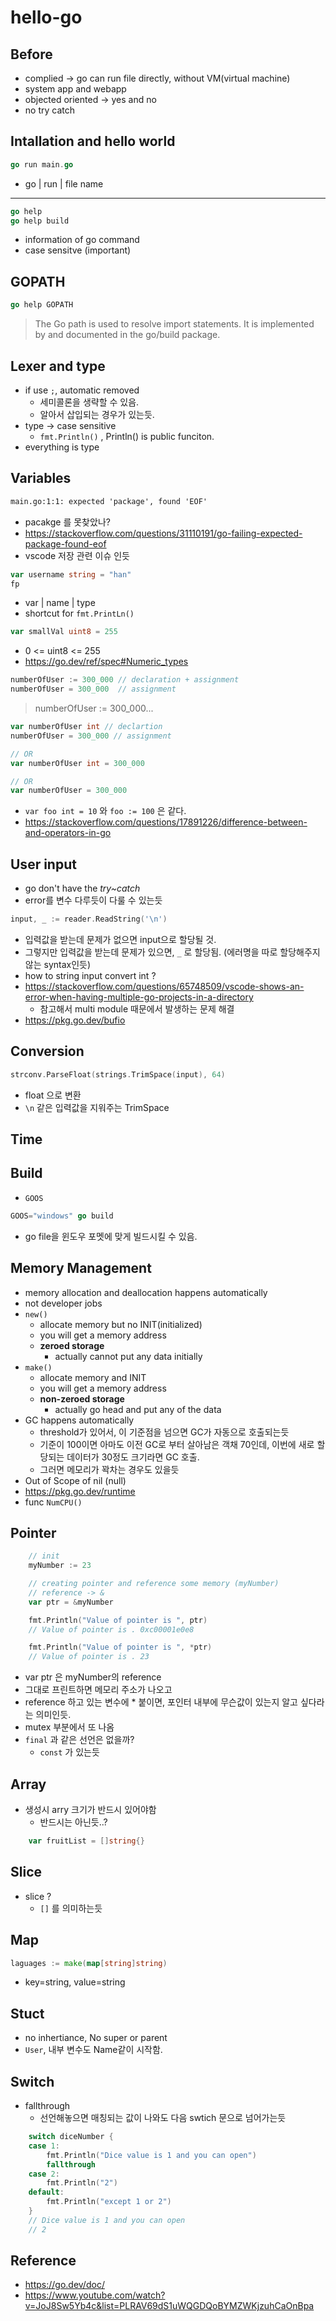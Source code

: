 # hello-go

## Before

- complied -> go can run file directly, without VM(virtual machine)
- system app and webapp
- objected oriented -> yes and no
- no try catch

## Intallation and hello world

```go
go run main.go
```
- go | run | file name

---

```go
go help
go help build
```

- information of go command
- case sensitve (important)


## GOPATH

```go
go help GOPATH
```

> The Go path is used to resolve import statements.
> It is implemented by and documented in the go/build package.


## Lexer and type

- if use `;`, automatic removed
    - 세미콜론을 생략할 수 있음.
    - 알아서 삽입되는 경우가 있는듯.
- type -> case sensitive
    - `fmt.Println()` , Println() is public funciton.
- everything is type


## Variables

```txt
main.go:1:1: expected 'package', found 'EOF'
```

- pacakge 를 못찾았나?
- https://stackoverflow.com/questions/31110191/go-failing-expected-package-found-eof 
- vscode 저장 관련 이슈 인듯


```go
var username string = "han"
fp
```

- var | name | type
- shortcut for `fmt.PrintLn()`


```go
var smallVal uint8 = 255
```

- 0 <= uint8 <= 255
- https://go.dev/ref/spec#Numeric_types

```go
numberOfUser := 300_000 // declaration + assignment
numberOfUser = 300_000  // assignment
```

> numberOfUser := 300_000...

```go
var numberOfUser int // declartion
numberOfUser = 300_000 // assignment

// OR
var numberOfUser int = 300_000

// OR
var numberOfUser = 300_000
```

- `var foo int = 10` 와 `foo := 100` 은 같다.
- https://stackoverflow.com/questions/17891226/difference-between-and-operators-in-go


## User input
- go don't have the *try~catch*
- error를 변수 다루듯이 다룰 수 있는듯

```go
input, _ := reader.ReadString('\n')
```
- 입력값을 받는데 문제가 없으면 input으로 할당될 것.
- 그렇지만 입력값을 받는데 문제가 있으면, `_` 로 할당됨. (에러명을 따로 할당해주지 않는 syntax인듯)
- how to string input convert int ?
- https://stackoverflow.com/questions/65748509/vscode-shows-an-error-when-having-multiple-go-projects-in-a-directory
    - 참고해서 multi module 때문에서 발생하는 문제 해결
- https://pkg.go.dev/bufio


## Conversion
```go
strconv.ParseFloat(strings.TrimSpace(input), 64)
```

- float 으로 변환
- `\n` 같은 입력값을 지워주는 TrimSpace

## Time

## Build

- `GOOS`

```go
GOOS="windows" go build
```

- go file을 윈도우 포멧에 맞게 빌드시킬 수 있음.

## Memory Management

- memory allocation and deallocation happens automatically
- not developer jobs
- `new()`
    - allocate memory but no INIT(initialized)
    - you will get a memory address
    - **zeroed storage**
        - actually cannot put any data initially
- `make()`
    - allocate memory and INIT
    - you will get a memory address
    - **non-zeroed storage**
        - actually go head and put any of the data
- GC happens automatically
    - threshold가 있어서, 이 기준점을 넘으면 GC가 자동으로 호출되는듯
    - 기준이 100이면 아마도 이전 GC로 부터 살아남은 객채 70인데, 이번에 새로 할당되는 데이터가 30정도 크기라면 GC 호출.
    - 그러면 메모리가 꽉차는 경우도 있을듯
- Out of Scope of nil (null)
- https://pkg.go.dev/runtime
- func `NumCPU()`

## Pointer
```go
	// init
	myNumber := 23

	// creating pointer and reference some memory (myNumber)
	// reference -> &
	var ptr = &myNumber

	fmt.Println("Value of pointer is ", ptr)
	// Value of pointer is . 0xc00001e0e8

	fmt.Println("Value of pointer is ", *ptr)
	// Value of pointer is . 23
```

- var ptr 은 myNumber의 reference
- 그대로 프린트하면 메모리 주소가 나오고
- reference 하고 있는 변수에 * 붙이면, 포인터 내부에 무슨값이 있는지 알고 싶다라는 의미인듯.
- mutex 부분에서 또 나옴
- `final` 과 같은 선언은 없을까?
    - `const` 가 있는듯

## Array
- 생성시 arry 크기가 반드시 있어야함
    - 반드시는 아닌듯..?

```go
	var fruitList = []string{}
```

## Slice
- slice ?
    - `[]` 를 의미하는듯


## Map
```go
laguages := make(map[string]string)
```

- key=string, value=string

## Stuct
- no inhertiance, No super or parent
- `User`, 내부 변수도 Name같이 시작함.

## Switch
- fallthrough
    - 선언해놓으면 매칭되는 값이 나와도 다음 swtich 문으로 넘어가는듯

```go
	switch diceNumber {
	case 1:
		fmt.Println("Dice value is 1 and you can open")
		fallthrough
	case 2:
		fmt.Println("2")
	default:
		fmt.Println("except 1 or 2")
	}
    // Dice value is 1 and you can open
    // 2
```

## Reference
- https://go.dev/doc/
- https://www.youtube.com/watch?v=JoJ8Sw5Yb4c&list=PLRAV69dS1uWQGDQoBYMZWKjzuhCaOnBpa
